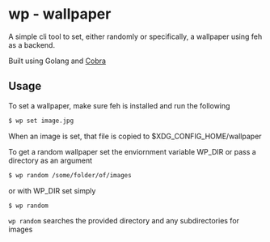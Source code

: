 # wp - wallpaper

A simple cli tool to set, either randomly or specifically, a wallpaper using feh as a backend.

Built using Golang and [Cobra](https://pkg.go.dev/github.com/spf13/cobra#pkg-overview)

## Usage

To set a wallpaper, make sure feh is installed and run the following
```bash
$ wp set image.jpg
```

When an image is set, that file is copied to $XDG_CONFIG_HOME/wallpaper

To get a random wallpaper set the enviornment variable WP_DIR or pass a directory as an argument
```bash
$ wp random /some/folder/of/images
```

or with WP_DIR set simply

```bash
$ wp random
```

`wp random` searches the provided directory and any subdirectories for images